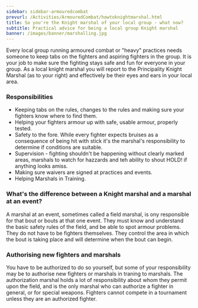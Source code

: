 ```yaml
---
sidebar: sidebar-armouredcombat
prevurl: /Activities/ArmouredCombat/howtoknightmarshal.html
title: So you're the Knight marshal of your local group - what now?
subtitle: Practical advice for being a local group Knight marshal
banner: /images/banner/marshalling.jpg
---
```


Every local group running armoured combat or "heavy" practices needs someone to keep tabs on the fighters and aspiring fighters in the group. It is your job to make sure the fighting stays safe and fun for everyone in your group. As a local knight marshal you will report to the Principality Knight Marshal (as to your right) and effectively be their eyes and ears in your local area.

### Responsibilities

- Keeping tabs on the rules, changes to the rules and making sure your fighters know where to find them.
- Helping your fighters armour up with safe, usable armour, properly tested.
- Safety to the fore. While every fighter expects bruises as a consequence of being hit with stick it's the marshal's responsibility to determine if conditions are suitable.
- Supervision - fighting shouldn't be happening without clearly marked areas, marshals to watch for hazzards and teh ability to shout HOLD! if anything looks amiss.
- Making sure waivers are signed at practices and events.
- Helping Marshals in Training.


### What's the difference between a Knight marshal and a marshal at an event?

A marshal at an event, sometimes called a field marshal, is ony responsible for that bout or bouts at that one event. They must know and understand  the basic safety rules of the field, and be able to spot armour problems. They do not have to be fighters themselves. They  control the area in which the bout is taking place and will determine when the bout can begin.


### Authorising new fighters and marshals

You have to be authorized to do so yourself, but some of your responsibility may be to authorise new fighters or marshals in traning to marshals.   The authorization marshal holds a lot of responsibility about whom they permit upon the field, and is the only marshal who can authorize a fighter in general, or for special weapons. Fighters cannot compete in a tournament unless they are an authorized fighter.

